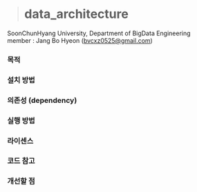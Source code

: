 ># data_architecture
 SoonChunHyang University, Department of BigData Engineering  
 member : Jang Bo Hyeon (bvcxz0525@gmail.com)

### 목적


### 설치 방법


### 의존성 (dependency)


### 실행 방법


### 라이센스

### 코드 참고


### 개선할 점
